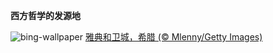 
**西方哲学的发源地**

![bing-wallpaper](https://www.bing.com/th?id=OHR.AthensAcropolis_ZH-CN9942357439_1920x1080.jpg)
[雅典和卫城，希腊 (© Mlenny/Getty Images)](https://www.bing.com/search?q=%E4%B8%96%E7%95%8C%E5%93%B2%E5%AD%A6%E6%97%A5&amp;form=hpcapt&amp;mkt=zh-cn)
  